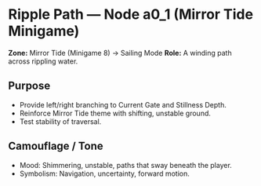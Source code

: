 # Ripple Path — Node a0_1 (Mirror Tide Minigame)

**Zone:** Mirror Tide (Minigame 8) → Sailing Mode
**Role:** A winding path across rippling water.

## Purpose
- Provide left/right branching to Current Gate and Stillness Depth.
- Reinforce Mirror Tide theme with shifting, unstable ground.
- Test stability of traversal.

## Camouflage / Tone
- Mood: Shimmering, unstable, paths that sway beneath the player.
- Symbolism: Navigation, uncertainty, forward motion.
